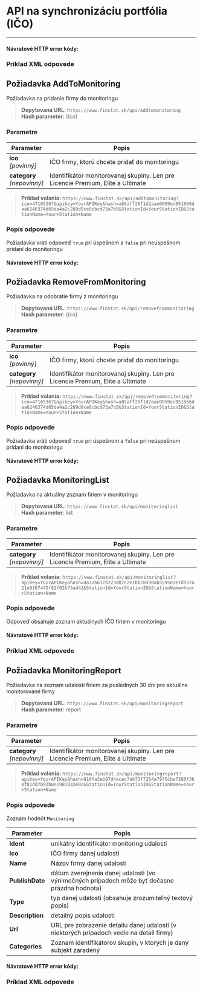# API na synchronizáciu portfólia (IČO)


---
[](monitoring-categories.md ':include')

#### Návratové HTTP error kódy:

[](../../../common/http/errorcodes-sk.md ':include')

### Príklad XML odpovede
[](../../../common/examples/monitoring-categories.md ':include')

## Požiadavka AddToMonitoring
Požiadavka na pridanie firmy do monitoringu
> **Dopytovaná URL**: ```https://www.finstat.sk/api/addtomonitoring```<br />
> **Hash parameter**: {ico}

### Parametre
| Parameter | Popis |
| ----------- | ----------- |
| **ico**<br />*[povinný]*| IČO firmy, ktorú chcete pridať do monitoringu |
| **category**<br />*[nepovinný]*| Identifikátor monitorovanej skupiny. Len pre Licencie Premium, Elite a Ultimate |

[](../../../common/parameters/parameters-sk.md ':include')


> **Príklad volania:** ```https://www.finstat.sk/api/addtomonitoring?ico=47165367&apikey=YourAPIKey&hash=a85aff26f1d2aae0059ec051866daa6246374d65da4a2c289d9ce8cbcd73a7b5&StationId=YourStationID&StationName=Your+Station+Name```

### Popis odpovede
Požiadavka vráti odpoveď `true` pri úspešnom a `false`  pri neúspešnom pridaní do monitoringu

#### Návratové HTTP error kódy:
[](../../../common/http/errorcodes-sk.md ':include')

## Požiadavka RemoveFromMonitoring
Požiadavka na odobratie firmy z monitoringu

> **Dopytovaná URL**: ```https://www.finstat.sk/api/removefrommonitoring```<br />
> **Hash parameter**: {ico}

### Parametre
| Parameter | Popis |
| ----------- | ----------- |
| **ico**<br />*[povinný]*| IČO firmy, ktorú chcete pridať do monitoringu |
| **category**<br />*[nepovinný]*| Identifikátor monitorovanej skupiny. Len pre Licencie Premium, Elite a Ultimate |

[](../../../common/parameters/parameters-sk.md ':include')


> **Príklad volania:** ```https://www.finstat.sk/api/removefrommonitoring?ico=47165367&apikey=YourAPIKey&hash=a85aff26f1d2aae0059ec051866daa6246374d65da4a2c289d9ce8cbcd73a7b5&StationId=YourStationID&StationName=Your+Station+Name```

### Popis odpovede
Požiadavka vráti odpoveď `true` pri úspešnom a `false`  pri neúspešnom pridaní do monitoringu

#### Návratové HTTP error kódy:
[](../../../common/http/errorcodes-sk.md ':include')

## Požiadavka MonitoringList
Požiadavka na aktuálny zoznam firiem v monitoringu

> **Dopytovaná URL**: ```https://www.finstat.sk/api/monitoringlist```<br />
> **Hash parameter**: list

### Parametre
| Parameter | Popis |
| ----------- | ----------- |
| **category**<br />*[nepovinný]*| Identifikátor monitorovanej skupiny. Len pre Licencie Premium, Elite a Ultimate |

[](../../../common/parameters/parameters-sk.md ':include')

> **Príklad volania:** ```https://www.finstat.sk/api/monitoringlist?apikey=YourAPIKey&hash=da32661cb223d07c2e1bbc8390ab559503e7d937a21e9107445f82f02b73ad42&StationId=YourStationID&StationName=Your+Station+Name```

### Popis odpovede
Odpoveď obsahuje zoznam aktuálnych IČO firiem v monitoringu

#### Návratové HTTP error kódy:
[](../../../common/http/errorcodes-sk.md ':include')

### Príklad XML odpovede
[](../../../common/examples/monitoring-list.md ':include')

## Požiadavka MonitoringReport
Požiadavka na zoznam udalostí firiem za posledných 30 dní pre aktuálne monitorované firmy

> **Dopytovaná URL**: ```https://www.finstat.sk/api/monitoringreport```<br />
> **Hash parameter**: report

### Parametre
| Parameter | Popis |
| ----------- | ----------- |
| **category**<br />*[nepovinný]*| Identifikátor monitorovanej skupiny. Len pre Licencie Premium, Elite a Ultimate |

[](../../../common/parameters/parameters-sk.md ':include')

> **Príklad volania:** ```https://www.finstat.sk/api/monitoringreport?apikey=YourAPIKey&hash=816fa3eb97d4acec7ab73f7264a79f5cbe7280f3b0f81dd7b93b8e2981933e0c&StationId=YourStationID&StationName=Your+Station+Name```

### Popis odpovede
Zoznam hodnôt `Monitoring`

| Parameter | Popis |
| ----------- | ----------- |
| **Ident** | unikátny identifikátor monitoring udalostí |
| **Ico** | IČO firmy danej udalosti |
| **Name** | Názov firmy danej udalosti |
| **PublishDate** | dátum zverejnenia danej udalosti (vo výnimočných prípadoch môže byť dočasne prázdna hodnota) |
| **Type** | typ danej udalosti (obsahuje zrozumiteľný textový popis) |
| **Description** | detailný popis udalosti |
| **Url** | URL pre zobrazenie detailu danej udalosti (v niektorých prípadoch vedie na detail firmy) |
| **Categories** | Zoznam identifikátorov skupín, v ktorých je daný subjekt zaradený |

#### Návratové HTTP error kódy:
[](../../../common/http/errorcodes-sk.md ':include')

### Príklad XML odpovede
[](../../../common/examples/monitoring-report.md ':include')
